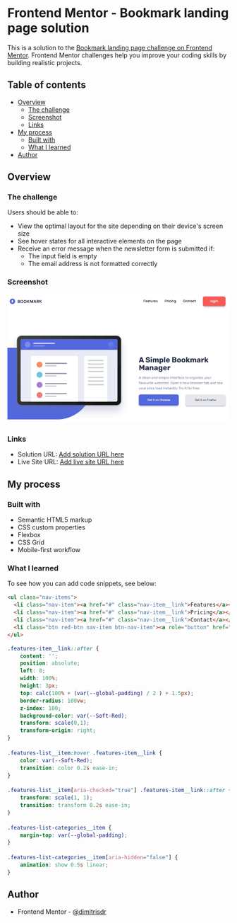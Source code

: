 # Frontend Mentor - Bookmark landing page solution

This is a solution to the [Bookmark landing page challenge on Frontend Mentor](https://www.frontendmentor.io/challenges/bookmark-landing-page-5d0b588a9edda32581d29158). Frontend Mentor challenges help you improve your coding skills by building realistic projects. 

## Table of contents

- [Overview](#overview)
  - [The challenge](#the-challenge)
  - [Screenshot](#screenshot)
  - [Links](#links)
- [My process](#my-process)
  - [Built with](#built-with)
  - [What I learned](#what-i-learned)
- [Author](#author)

## Overview

### The challenge

Users should be able to:

- View the optimal layout for the site depending on their device's screen size
- See hover states for all interactive elements on the page
- Receive an error message when the newsletter form is submitted if:
  - The input field is empty
  - The email address is not formatted correctly

### Screenshot

![](./screenshot.png)

### Links

- Solution URL: [Add solution URL here](https://github.com/dimitrisdr/bookmark-landing-page.git)
- Live Site URL: [Add live site URL here](https://dimitrisdr.github.io/bookmark-landing-page/)

## My process

### Built with

- Semantic HTML5 markup
- CSS custom properties
- Flexbox
- CSS Grid
- Mobile-first workflow


### What I learned


To see how you can add code snippets, see below:

```html
<ul class="nav-items">
  <li class="nav-item"><a href="#" class="nav-item__link">Features</a></li>
  <li class="nav-item"><a href="#" class="nav-item__link">Pricing</a></li>
  <li class="nav-item"><a href="#" class="nav-item__link">Contact</a></li>
  <li class="btn red-btn nav-item btn-nav-item"><a role="button" href="#" class="nav-item__link border-wh-thick">login</a></li>
</ul>
```
```css
.features-item__link::after {
    content: '';
    position: absolute;
    left: 0;
    width: 100%;
    height: 3px;
    top: calc(100% + (var(--global-padding) / 2 ) + 1.5px);
    border-radius: 100vw;
    z-index: 100;
    background-color: var(--Soft-Red);
    transform: scale(0,1);
    transform-origin: right;
}

.features-list__item:hover .features-item__link {
    color: var(--Soft-Red);
    transition: color 0.2s ease-in;
}

.features-list__item[aria-checked="true"] .features-item__link::after {
    transform: scale(1, 1);
    transition: transform 0.2s ease-in;
}

.features-list-categories__item {
    margin-top: var(--global-padding);
}

.features-list-categories__item[aria-hidden="false"] {
    animation: show 0.5s linear;
}
```

## Author

- Frontend Mentor - [@dimitrisdr](https://www.frontendmentor.io/profile/dimitrisdr)
